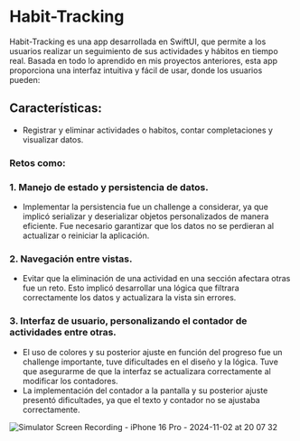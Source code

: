 # Habit-Tracking
Habit-Tracking es una app desarrollada en SwiftUI, que permite a los usuarios realizar un seguimiento de sus actividades y hábitos en tiempo real. Basada en todo lo aprendido en mis proyectos anteriores, esta app proporciona una interfaz intuitiva y fácil de usar, donde los usuarios pueden:

## Características:
- Registrar y eliminar actividades o habitos, contar completaciones y visualizar datos.
### Retos como:
### 1. Manejo de estado y persistencia de datos.
- Implementar la persistencia fue un challenge a considerar, ya que implicó serializar y deserializar objetos personalizados de manera eficiente. Fue necesario garantizar que los datos no se perdieran al actualizar o reiniciar la aplicación.
### 2. Navegación entre vistas.
- Evitar que la eliminación de una actividad en una sección afectara otras fue un reto. Esto implicó desarrollar una lógica que filtrara correctamente los datos y actualizara la vista sin errores.
### 3. Interfaz de usuario, personalizando el contador de actividades entre otras.
- El uso de colores y su posterior ajuste en función del progreso fue un challenge importante, tuve dificultades en el diseño y la lógica. Tuve que asegurarme de que la interfaz se actualizara correctamente al modificar los contadores.
- La implementación del contador a la pantalla y su posterior ajuste presentó dificultades, ya que el texto y contador no se ajustaba correctamente.



![Simulator Screen Recording - iPhone 16 Pro - 2024-11-02 at 20 07 32](https://github.com/user-attachments/assets/fd0b685f-bd7c-4533-af51-24757fcf7f00)
